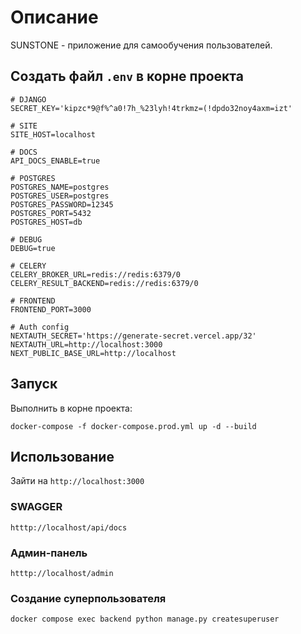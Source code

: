 # Описание
SUNSTONE - приложение для самообучения пользователей.

## Создать файл ```.env``` в корне проекта

    # DJANGO
    SECRET_KEY='kipzc*9@f%^a0!7h_%23lyh!4trkmz=(!dpdo32noy4axm=izt'
    
    # SITE
    SITE_HOST=localhost
    
    # DOCS
    API_DOCS_ENABLE=true
    
    # POSTGRES
    POSTGRES_NAME=postgres
    POSTGRES_USER=postgres
    POSTGRES_PASSWORD=12345
    POSTGRES_PORT=5432
    POSTGRES_HOST=db
    
    # DEBUG
    DEBUG=true
    
    # CELERY
    CELERY_BROKER_URL=redis://redis:6379/0
    CELERY_RESULT_BACKEND=redis://redis:6379/0

    # FRONTEND
    FRONTEND_PORT=3000
    
    # Auth config
    NEXTAUTH_SECRET='https://generate-secret.vercel.app/32'
    NEXTAUTH_URL=http://localhost:3000
    NEXT_PUBLIC_BASE_URL=http://localhost

## Запуск
Выполнить в корне проекта:
```shell
docker-compose -f docker-compose.prod.yml up -d --build
```

## Использование
Зайти на ```http://localhost:3000```

### SWAGGER

    htttp://localhost/api/docs

### Админ-панель

    htttp://localhost/admin

### Создание суперпользователя

    docker compose exec backend python manage.py createsuperuser

